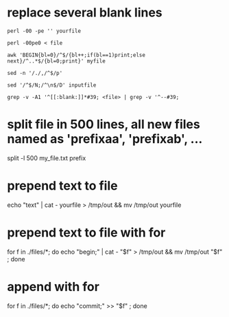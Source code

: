 # replace several blank lines

```
perl -00 -pe '' yourfile

perl -00pe0 < file

awk 'BEGIN{bl=0}/^$/{bl++;if(bl==1)print;else next}/^..*$/{bl=0;print}' myfile

sed -n '/./,/^$/p'

sed '/^$/N;/^\n$/D' inputfile

grep -v -A1 '^[[:blank:]]*#39; <file> | grep -v '^--#39;
```


# split file in 500 lines, all new files named as 'prefixaa', 'prefixab', ...
split -l 500 my_file.txt prefix

# prepend text to file
echo "text" | cat - yourfile > /tmp/out && mv /tmp/out yourfile


# prepend text to file with for
for f in ./files/*; do echo "begin;" | cat - "$f" > /tmp/out && mv /tmp/out "$f" ; done

# append with for
for f in ./files/*; do echo "commit;" >> "$f" ; done


